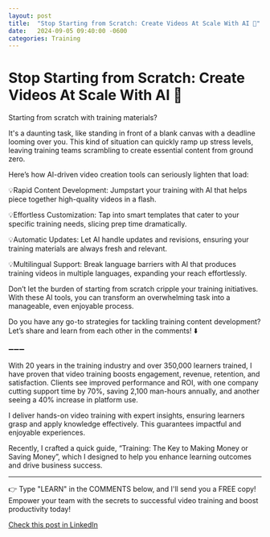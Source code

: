 ```yaml
---
layout: post
title:  "Stop Starting from Scratch: Create Videos At Scale With AI 📢"
date:   2024-09-05 09:40:00 -0600
categories: Training
---
```


# Stop Starting from Scratch: Create Videos At Scale With AI 📢

Starting from scratch with training materials?

It's a daunting task, like standing in front of a blank canvas with a deadline looming over you. This kind of situation can quickly ramp up stress levels, leaving training teams scrambling to create essential content from ground zero.

Here’s how AI-driven video creation tools can seriously lighten that load:

💡Rapid Content Development: Jumpstart your training with AI that helps piece together high-quality videos in a flash.

💡Effortless Customization: Tap into smart templates that cater to your specific training needs, slicing prep time dramatically.

💡Automatic Updates: Let AI handle updates and revisions, ensuring your training materials are always fresh and relevant.

💡Multilingual Support: Break language barriers with AI that produces training videos in multiple languages, expanding your reach effortlessly.

Don’t let the burden of starting from scratch cripple your training initiatives. With these AI tools, you can transform an overwhelming task into a manageable, even enjoyable process.

Do you have any go-to strategies for tackling training content development? Let’s share and learn from each other in the comments! ⬇️

➖➖➖

With 20 years in the training industry and over 350,000 learners trained, I have proven that video training boosts engagement, revenue, retention, and satisfaction. Clients see improved performance and ROI, with one company cutting support time by 70%, saving 2,100 man-hours annually, and another seeing a 40% increase in platform use.

I deliver hands-on video training with expert insights, ensuring learners grasp and apply knowledge effectively. This guarantees impactful and enjoyable experiences.

Recently, I crafted a quick guide, “Training: The Key to Making Money or Saving Money”, which I designed to help you enhance learning outcomes and drive business success.

*****
👉 Type "LEARN" in the COMMENTS below, and I'll send you a FREE copy! Empower your team with the secrets to successful video training and boost productivity today!

[Check this post in LinkedIn](link)